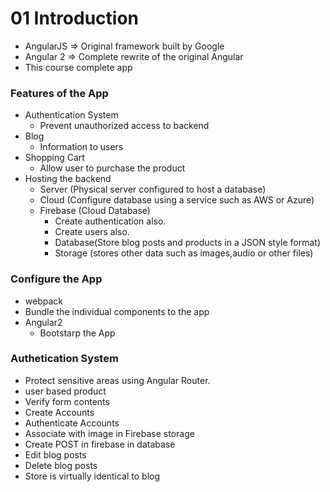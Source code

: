# 01 Introduction

- AngularJS => Original framework built by Google
- Angular 2 => Complete rewrite of the original Angular
- This course complete app

### Features of the App
- Authentication System
	- Prevent unauthorized access to backend
- Blog
	- Information to users
- Shopping Cart
	- Allow user to purchase the product
- Hosting the backend
	- Server (Physical server configured  to host a database)
	- Cloud (Configure database  using a service such as AWS or Azure)
	- Firebase (Cloud Database)
		- Create authentication also.
		- Create users also.
		- Database(Store blog posts and products in a JSON style format)
		- Storage (stores other data such as images,audio or other files)

### Configure the App

- webpack
 - Bundle the individual components to the app
- Angular2
	- Bootstarp the App

### Authetication System
- Protect sensitive areas using Angular Router.
- user based product
- Verify form contents
- Create Accounts
- Authenticate Accounts
- Associate with image in Firebase storage
- Create POST in firebase in database
- Edit blog posts
- Delete blog posts
- Store is virtually identical to blog